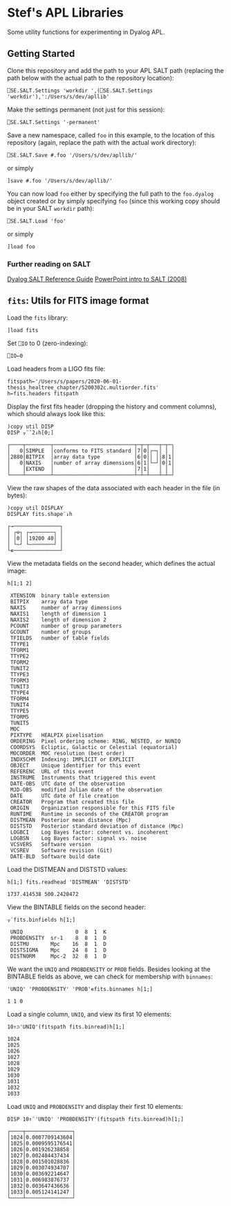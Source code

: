 # Stef's APL Libraries

Some utility functions for experimenting in Dyalog APL.

## Getting Started

Clone this repository and add the path to your APL SALT path (replacing the
path below with the actual path to the repository location):

```apl
⎕SE.SALT.Settings 'workdir ',(⎕SE.SALT.Settings 'workdir'),':/Users/s/dev/apllib'
```

Make the settings permanent (not just for this session):

```apl
⎕SE.SALT.Settings '-permanent'
```

Save a new namespace, called `foo` in this example, to the location of this
repository (again, replace the path with the actual work directory):

```apl
⎕SE.SALT.Save #.foo '/Users/s/dev/apllib/'
```

or simply

```apl
]save #.foo '/Users/s/dev/apllib/'
```

You can now load `foo` either by specifying the full path to the `foo.dyalog`
object created or by simply specifying `foo` (since this working copy should be
in your SALT `workdir` path):

```apl
⎕SE.SALT.Load 'foo'
```

or simply

```apl
]load foo
```

### Further reading on SALT

[Dyalog SALT Reference Guide](http://docs.dyalog.com/14.0/Dyalog%20APL%20SALT%20Reference%20Guide.pdf)
[PowerPoint intro to SALT (2008)](https://www.google.com/url?sa=t&rct=j&q=&esrc=s&source=web&cd=&cad=rja&uact=8&ved=2ahUKEwjn5aufyf3rAhWEzVkKHWdmBlkQFjACegQIBRAB&url=https%3A%2F%2Fwww.dyalog.com%2Fuploads%2Fconference%2Fdyalog08%2Fpresentations%2FW04_Baronet_SALTandSVN%2FSALT%2520in%2520Dyalog.ppt&usg=AOvVaw2jH-Aasg69OKj6R9UL9Z8s)

## `fits`: Utils for FITS image format

Load the `fits` library:

```apl
]load fits
```

Set `⎕IO` to 0 (zero-indexing):

```apl
⎕IO←0
```

Load headers from a LIGO fits file:

```apl
fitspath←'/Users/s/papers/2020-06-01-thesis_healtree_chapter/S200302c.multiorder.fits'
h←fits.headers fitspath
```

Display the first fits header (dropping the history and comment columns), which
should always look like this:

```apl
)copy util DISP
DISP ⍪¨¯2↓h[0;]
```

```
┌────┬────────┬──────────────────────────┬─┬─┬───┬─┬─┐
│   0│SIMPLE  │conforms to FITS standard │7│0│┌─┐│ │ │
│2880│BITPIX  │array data type           │6│0││ ││8│1│
│   0│NAXIS   │number of array dimensions│6│1│└─┘│0│1│
│    │EXTEND  │                          │7│1│   │ │ │
└────┴────────┴──────────────────────────┴─┴─┴───┴─┴─┘
```

View the raw shapes of the data associated with each header in the file (in
bytes):

```apl
)copy util DISPLAY
DISPLAY fits.shape¨↓h
```

```
┌→───────────────┐
│ ┌⊖┐ ┌→───────┐ │
│ │0│ │19200 40│ │
│ └~┘ └~───────┘ │
└∊───────────────┘
```

View the metadata fields on the second header, which defines the actual image:

```apl
h[1;1 2]
```

```
 XTENSION  binary table extension
 BITPIX    array data type
 NAXIS     number of array dimensions
 NAXIS1    length of dimension 1
 NAXIS2    length of dimension 2
 PCOUNT    number of group parameters
 GCOUNT    number of groups
 TFIELDS   number of table fields
 TTYPE1
 TFORM1
 TTYPE2
 TFORM2
 TUNIT2
 TTYPE3
 TFORM3
 TUNIT3
 TTYPE4
 TFORM4
 TUNIT4
 TTYPE5
 TFORM5
 TUNIT5
 MOC
 PIXTYPE   HEALPIX pixelisation
 ORDERING  Pixel ordering scheme: RING, NESTED, or NUNIQ
 COORDSYS  Ecliptic, Galactic or Celestial (equatorial)
 MOCORDER  MOC resolution (best order)
 INDXSCHM  Indexing: IMPLICIT or EXPLICIT
 OBJECT    Unique identifier for this event
 REFERENC  URL of this event
 INSTRUME  Instruments that triggered this event
 DATE-OBS  UTC date of the observation
 MJD-OBS   modified Julian date of the observation
 DATE      UTC date of file creation
 CREATOR   Program that created this file
 ORIGIN    Organization responsible for this FITS file
 RUNTIME   Runtime in seconds of the CREATOR program
 DISTMEAN  Posterior mean distance (Mpc)
 DISTSTD   Posterior standard deviation of distance (Mpc)
 LOGBCI    Log Bayes factor: coherent vs. incoherent
 LOGBSN    Log Bayes factor: signal vs. noise
 VCSVERS   Software version
 VCSREV    Software revision (Git)
 DATE-BLD  Software build date
```

Load the DISTMEAN and DISTSTD values:

```apl
h[1;] fits.readhead 'DISTMEAN' 'DISTSTD'
```

```
1737.414538 500.2420472
```

View the BINTABLE fields on the second header:

```apl
⍪¨fits.binfields h[1;]
```

```
 UNIQ                 0  8  1  K
 PROBDENSITY  sr-1    8  8  1  D
 DISTMU       Mpc    16  8  1  D
 DISTSIGMA    Mpc    24  8  1  D
 DISTNORM     Mpc-2  32  8  1  D
```

We want the `UNIQ` and `PROBDENSITY` or `PROB` fields. Besides looking at the
BINTABLE fields as above, we can check for membership with `binnames`:

```apl
'UNIQ' 'PROBDENSITY' 'PROB'∊fits.binnames h[1;]
```

```
1 1 0
```

Load a single column, `UNIQ`, and view its first 10 elements:


```apl
10↑⊃'UNIQ'(fitspath fits.binread)h[1;]
```

```
1024
1025
1026
1027
1028
1029
1030
1031
1032
1033
```

Load `UNIQ` and `PROBDENSITY` and display their first 10 elements:

```apl
DISP 10↑¨'UNIQ' 'PROBDENSITY'(fitspath fits.binread)h[1;]
```

```
┌────┬───────────────┐
│1024│0.0007709143604│
│1025│0.0009595176541│
│1026│0.001926238858 │
│1027│0.002484437434 │
│1028│0.001501028836 │
│1029│0.003074934707 │
│1030│0.003692214647 │
│1031│0.006983876737 │
│1032│0.003647436636 │
│1033│0.005124141247 │
└────┴───────────────┘
```
